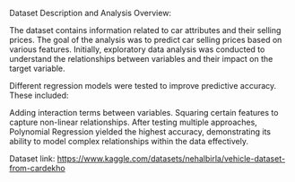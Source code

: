 Dataset Description and Analysis Overview:

The dataset contains information related to car attributes and their selling prices. The goal of the analysis was to predict car selling prices based on various features. Initially, exploratory data analysis was conducted to understand the relationships between variables and their impact on the target variable.

Different regression models were tested to improve predictive accuracy. These included:

Adding interaction terms between variables.
Squaring certain features to capture non-linear relationships.
After testing multiple approaches, Polynomial Regression yielded the highest accuracy, demonstrating its ability to model complex relationships within the data effectively.

Dataset link:
https://www.kaggle.com/datasets/nehalbirla/vehicle-dataset-from-cardekho
